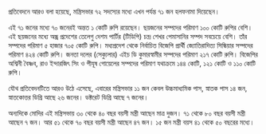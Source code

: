 প্রতিবেদনে আরও বলা হয়েছে, মন্ত্রিসভার ৭২ সদস্যের মধ্যে এখন পর্যন্ত ৭১ জন হলফনামা দিয়েছেন।

এই ৭১ জনের মধ্যে ৭০ জনেরই অন্তত ১ কোটি রুপি রয়েছেন। ছয়জনের সম্পদের পরিমাণ ১০০ কোটি রুপির বেশি। এই ছয়জনের মধ্যে অন্ধ্র প্রদেশের তেলেগু দেশম পার্টির (টিডিপি) চন্দ্র শেখর পেমাসানির সম্পদ সবচেয়ে বেশি। তাঁর সম্পদের পরিমাণ ৫ হাজার ৭০৫ কোটি রুপি। মধ্যপ্রদেশ থেকে নির্বাচিত বিজেপি প্রার্থী জ্যোতিরাদিত্য সিন্ধিয়ার সম্পদের পরিমাণ ৪২৪ কোটি রুপি। জনতা দলের (সেক্যুলার) এইচ ডি কুমারস্বামীর সম্পদের পরিমাণ ২১৭ কোটি রুপি। বিজেপির অশ্বিনী বৈষ্ণব, রাও ইন্দারজিৎ সিং ও পীযূষ গোয়েলের সম্পদের পরিমাণ যথাক্রমে ১৪৪ কোটি, ১২১ কোটি ও ১১০ কোটি রুপি।

যৌথ প্রতিবেদনটিতে আরও উঠে এসেছে, এবারের মন্ত্রিসভার ১১ জন কেবল উচ্চমাধ্যমিক পাস, স্নাতক পাস ১৪ জন, স্নাতকোত্তর ডিগ্রি আছে ২৬ জনের। ডক্টরেট ডিগ্রি আছে ৭ জনের।

অন্যদিকে মোদির এই মন্ত্রিসভায় ৩০ থেকে ৪০ বছর বয়সী মন্ত্রী আছেন মাত্র দুজন। ৭১ থেকে ৮০ বছর বয়সী মন্ত্রী আছেন ৭ জন। আর ৫১ থেকে ৭০ বছর বয়সী মন্ত্রী আছেন ৪৭ জন। ১৫ জন মন্ত্রী বয়স ৪১ থেকে ৫০ বছরের মধ্যে।
